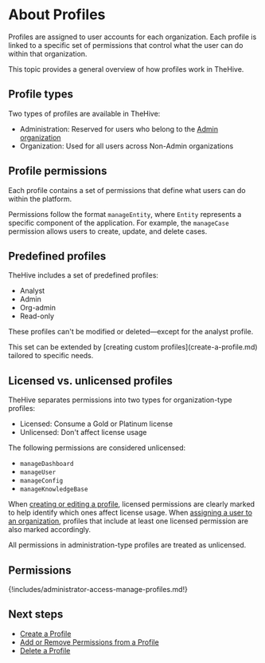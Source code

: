 # About Profiles

Profiles are assigned to user accounts for each organization. Each profile is linked to a specific set of permissions that control what the user can do within that organization.

This topic provides a general overview of how profiles work in TheHive.

## Profile types

Two types of profiles are available in TheHive:

* Administration: Reserved for users who belong to the [Admin organization](../organizations/about-organizations.md#default-setup)
* Organization: Used for all users across Non-Admin organizations

## Profile permissions

Each profile contains a set of permissions that define what users can do within the platform.

Permissions follow the format `manageEntity`, where `Entity` represents a specific component of the application. For example, the `manageCase` permission allows users to create, update, and delete cases.

## Predefined profiles

TheHive includes a set of predefined profiles:

* Analyst
* Admin
* Org-admin
* Read-only

These profiles can't be modified or deleted—except for the analyst profile.

<!-- md:license Gold --> <!-- md:license Platinum --> This set can be extended by [creating custom profiles](create-a-profile.md) tailored to specific needs.

## Licensed vs. unlicensed profiles

<!-- md:version 5.4.3 -->

TheHive separates permissions into two types for organization-type profiles:

* Licensed: Consume a Gold or Platinum license
* Unlicensed: Don't affect license usage

The following permissions are considered unlicensed:

* `manageDashboard`
* `manageUser`
* `manageConfig`
* `manageKnowledgeBase`

When [creating or editing a profile](create-a-profile.md), licensed permissions are clearly marked to help identify which ones affect license usage. When [assigning a user to an organization](../../administration/organizations/add-remove-an-existing-user-account-from-an-organization.md), profiles that include at least one licensed permission are also marked accordingly.

All permissions in administration-type profiles are treated as unlicensed.

## Permissions

{!includes/administrator-access-manage-profiles.md!}

<h2>Next steps</h2>

* [Create a Profile](create-a-profile.md)
* [Add or Remove Permissions from a Profile](add-remove-permissions-from-a-profile.md)
* [Delete a Profile](delete-a-profile.md)